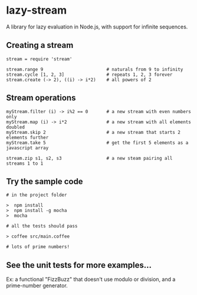 # lazy-stream

A library for lazy evaluation in Node.js, with support for infinite sequences.

## Creating a stream

    stream = require 'stream'

    stream.range 9                        # naturals from 9 to infinity
    stream.cycle [1, 2, 3]                # repeats 1, 2, 3 forever
    stream.create (-> 2), ((i) -> i*2)    # all powers of 2


## Stream operations

    myStream.filter (i) -> i%2 == 0       # a new stream with even numbers only
    myStream.map (i) -> i*2               # a new stream with all elements doubled
    myStream.skip 2                       # a new stream that starts 2 elements further
    myStream.take 5                       # get the first 5 elements as a javascript array

    stream.zip s1, s2, s3                 # a new steam pairing all streams 1 to 1

## Try the sample code

    # in the project folder
    
    >  npm install
    >  npm install -g mocha
    >  mocha
    
    # all the tests should pass
    
    > coffee src/main.coffee

    # lots of prime numbers!

## See the unit tests for more examples...

Ex: a functional "FizzBuzz" that doesn't use modulo or division, and a prime-number generator.
